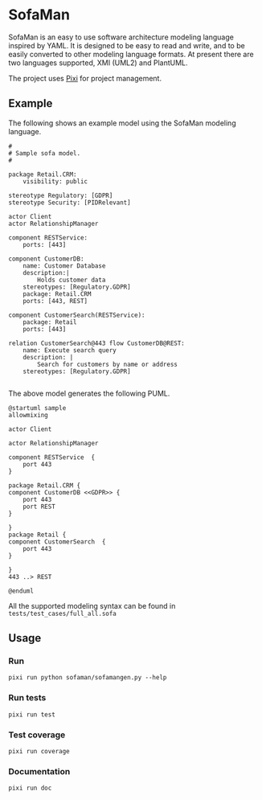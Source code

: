 # SofaMan

SofaMan is an easy to use software architecture modeling language inspired by YAML. 
It is designed to be easy to read and write, and to be easily converted to other modeling language formats.
At present there are two languages supported, XMI (UML2) and PlantUML.

The project uses [Pixi](https://pixi.sh/latest/) for project management.

## Example

The following shows an example model using the SofaMan modeling language.

```sofa
#
# Sample sofa model.
#

package Retail.CRM:
    visibility: public

stereotype Regulatory: [GDPR]
stereotype Security: [PIDRelevant]

actor Client
actor RelationshipManager

component RESTService:
    ports: [443]

component CustomerDB:
    name: Customer Database
    description:|
        Holds customer data
    stereotypes: [Regulatory.GDPR]
    package: Retail.CRM
    ports: [443, REST]

component CustomerSearch(RESTService):
    package: Retail
    ports: [443]

relation CustomerSearch@443 flow CustomerDB@REST:
    name: Execute search query
    description: |
        Search for customers by name or address
    stereotypes: [Regulatory.GDPR]


```

The above model generates the following PUML.

```puml
@startuml sample
allowmixing

actor Client 

actor RelationshipManager 

component RESTService  {
    port 443
}

package Retail.CRM { 
component CustomerDB <<GDPR>> {
    port 443
    port REST
}
 
}
package Retail { 
component CustomerSearch  {
    port 443
}
 
}
443 ..> REST

@enduml

```

All the supported modeling syntax can be found in `tests/test_cases/full_all.sofa`

## Usage

### Run

```
pixi run python sofaman/sofamangen.py --help
```

### Run tests

```
pixi run test
```

### Test coverage
```
pixi run coverage
```

### Documentation
```
pixi run doc
```

